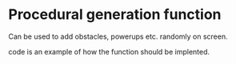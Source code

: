# Procedural generation function

Can be used to add obstacles, powerups etc. randomly on screen.

code is an example of how the function should be implented.
